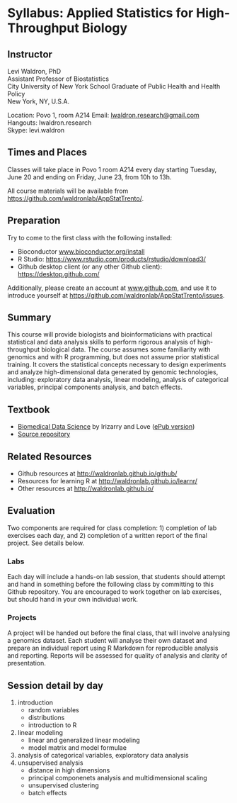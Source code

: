 # Syllabus: Applied Statistics for High-Throughput Biology

## Instructor

Levi Waldron, PhD  
Assistant Professor of Biostatistics  
City University of New York School Graduate of Public Health and Health Policy  
New York, NY, U.S.A.  

Location: Povo 1, room A214
Email: lwaldron.research@gmail.com  
Hangouts: lwaldron.research  
Skype: levi.waldron  

## Times and Places

Classes will take place in Povo 1 room A214 every day starting Tuesday, June 20 and ending on Friday, June 23, from 10h to 13h. 

All course materials will be available from https://github.com/waldronlab/AppStatTrento/.

## Preparation

Try to come to the first class with the following installed:

* Bioconductor www.bioconductor.org/install
* R Studio: https://www.rstudio.com/products/rstudio/download3/
* Github desktop client (or any other Github client): https://desktop.github.com/

Additionally, please create an account at www.github.com, and use it to introduce yourself at https://github.com/waldronlab/AppStatTrento/issues. 


## Summary

This course will provide biologists and bioinformaticians with practical statistical and data analysis skills to perform rigorous analysis of high-throughput biological data.  The course assumes some familiarity with genomics and with R programming, but does not assume prior statistical training.  It covers the statistical concepts necessary to design experiments and analyze high-dimensional data generated by genomic technologies, including: exploratory data analysis, linear modeling, analysis of categorical variables, principal components analysis, and batch effects.  

## Textbook

* [Biomedical Data Science](http://genomicsclass.github.io/book/) by Irizarry and Love ([ePub version](https://leanpub.com/dataanalysisforthelifesciences/))
* [Source repository](https://github.com/genomicsclass/labs)

## Related Resources

* Github resources at http://waldronlab.github.io/github/
* Resources for learning R at http://waldronlab.github.io/learnr/
* Other resources at http://waldronlab.github.io/

## Evaluation

Two components are required for class completion: 1) completion of lab exercises each day, and 2) completion of a written report of the final project.  See details below.

### Labs

Each day will include a hands-on lab session, that students should attempt and hand in something before the following class by committing to this Github repository. You are encouraged to work together on lab exercises, but should hand in your own individual work.

### Projects

A project will be handed out before the final class, that will involve analysing a genomics dataset.  Each student will analyse their own dataset and prepare an individual report using R Markdown for reproducible analysis and reporting.
Reports will be assessed for quality of analysis and clarity of presentation.

## Session detail by day

1. introduction
    + random variables
    + distributions
    + introduction to R
2. linear modeling
    + linear and generalized linear modeling
    + model matrix and model formulae
3. analysis of categorical variables, exploratory data analysis
4. unsupervised analysis
    + distance in high dimensions
    + principal componenets analysis and multidimensional scaling
    + unsupervised clustering
    + batch effects

